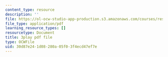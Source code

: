 ```yaml
---
content_type: resource
description: ''
file: https://ol-ocw-studio-app-production.s3.amazonaws.com/courses/res-18-008-calculus-revisited-complex-variables-differential-equations-and-linear-algebra-fall-2011/30d87e241d08280a05f03f4ecd47ef7e_s1DFa1dCss0.pdf
file_type: application/pdf
learning_resource_types: []
resourcetype: Document
title: 3play pdf file
type: OCWFile
uid: 30d87e24-1d08-280a-05f0-3f4ecd47ef7e
---
```

